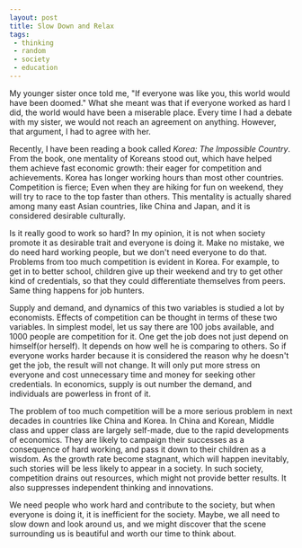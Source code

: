 ```yaml
---
layout: post
title: Slow Down and Relax
tags:
 - thinking
 - random
 - society
 - education
---
```


My younger sister once told me, "If everyone was like you, this world would have been doomed." What she meant was that if everyone worked as hard I did, the world would have been a miserable place. Every time I had a debate with my sister, we would not reach an agreement on anything. However, that argument, I had to agree with her.<!--break-->

Recently, I have been reading a book called <i>Korea: The Impossible Country</i>. From the book, one mentality of Koreans stood out, which have helped them achieve fast economic growth: their eager for competition and achievements. Korea has longer working hours than most other countries. Competition is fierce; Even when they are hiking for fun on weekend, they will try to race to the top faster than others. This mentality is actually shared among many east Asian countries, like China and Japan, and it is considered desirable culturally.

Is it really good to work so hard? In my opinion, it is not when society promote it as desirable trait and everyone is doing it. Make no mistake, we do need hard working people, but we don't need everyone to do that. Problems from too much competition is evident in Korea. For example, to get in to better school, children give up their weekend and try to get other kind of credentials, so that they could differentiate themselves from peers. Same thing happens for job hunters.

Supply and demand, and dynamics of this two variables is studied a lot by economists. Effects of competition can be thought in terms of these two variables. In simplest model, let us say there are 100 jobs available, and 1000 people are competition for it. One get the job does not just depend on himself(or herself). It depends on how well he is comparing to others. So if everyone works harder because it is considered the reason why he doesn't get the job, the result will not change. It will only put more stress on everyone and cost unnecessary time and money for seeking other credentials. In economics, supply is out number the demand, and individuals are powerless in front of it. 

The problem of too much competition will be a more serious problem in next decades in countries like China and Korea. In China and Korean, Middle class and upper class are largely self-made, due to the rapid developments of economics. They are likely to campaign their successes as a consequence of hard working, and pass it down to their children as a wisdom. As the growth rate become stagnant, which will happen inevitably, such stories will be less likely to appear in a society. In such society, competition drains out resources, which might not provide better results. It also suppresses independent thinking and innovations.

We need people who work hard and contribute to the society, but when everyone is doing it, it is inefficient for the society. Maybe, we all need to slow down and look around us, and we might discover that the scene surrounding us is beautiful and worth our time to think about.




